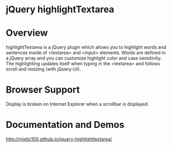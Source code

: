 jQuery highlightTextarea
========================

# Overview
highlightTextarea is a jQuery plugin which allows you to highlight words and sentences inside of &lt;textarea&gt; and &lt;input&gt; elements. Words are defined in a jQuery array and you can customize highlight color and case sensitivity. The highlighting updates itself when typing in the &lt;textarea&gt; and follows scroll and resizing (with jQuery-UI).

# Browser Support
Display is broken on Internet Explorer when a scrollbar is displayed.

# Documentation and Demos
http://mistic100.github.io/jquery-highlighttextarea/
